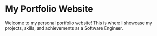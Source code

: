 # My Portfolio Website

Welcome to my personal portfolio website! This is where I showcase my projects, skills, and achievements as a Software Engineer.